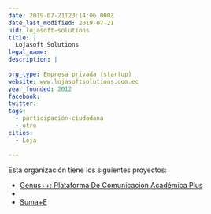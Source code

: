 ```yaml
---
date: 2019-07-21T23:14:06.000Z
date_last_modified: 2019-07-21
uid: lojasoft-solutions
title: |
  Lojasoft Solutions
legal_name: 
description: |
  
org_type: Empresa privada (startup)
website: www.lojasoftsolutions.com.ec
year_founded: 2012
facebook: 
twitter: 
tags:
  - participación-ciudadana
  - otro
cities: 
  - Loja

---
```


Esta organización tiene los siguientes proyectos:

- [Genus++: Plataforma De Comunicación Académica Plus](/proyectos/genus-plataforma-de-comunicacion-academica-plus)
- [](/proyectos/plataforma-de-organizacion-y-comunicacion-de-agrupaciones-ciudadanas-suma-e)
- [Suma+E](/proyectos/suma-e)
